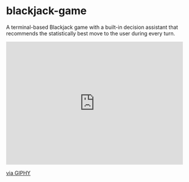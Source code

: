# blackjack-game

A terminal-based Blackjack game with a built-in decision assistant that recommends the statistically best move to the user during every turn.

<iframe src="https://giphy.com/embed/cnuv9TbEAA8NN4h6c5" width="480" height="334" frameBorder="0" class="giphy-embed" allowFullScreen></iframe><p><a href="https://giphy.com/gifs/cnuv9TbEAA8NN4h6c5">via GIPHY</a></p>
